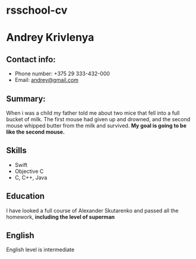 # rsschool-cv

# Andrey Krivlenya

## Contact info: 
* Phone number: +375 29 333-432-000
* Email: andrey@gmail.com

## Summary:
When i was a child my father told me about two mice that fell into a full bucket of milk. 
The first mouse had given up and drowned, and the second mouse whipped butter from the milk and survived. **My goal is going to be like the second mouse.**

## Skills
* Swift
* Objective C
* C, C++, Java

## Education
I have looked  a full course of Alexander Skutarenko and passed all the homework, **including the level of superman**

## English
English level is intermediate
